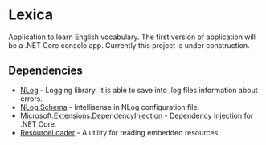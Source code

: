 # Lexica

Application to learn English vocabulary. The first version of application will be a .NET Core console app.
Currently this project is under construction.

## Dependencies

- [NLog](https://www.nuget.org/packages/NLog/) - Logging library. It is able to save into .log files information about 
errors.
- [NLog.Schema](https://www.nuget.org/packages/NLog.Schema/) - Intellisense in NLog configuration file.
- [Microsoft.Extensions.DependencyInjection](https://www.nuget.org/packages/Microsoft.Extensions.DependencyInjection/) -
Dependency Injection for .NET Core.
- [ResourceLoader](https://www.nuget.org/packages/ResourceLoader/) - A utility for reading embedded resources.
